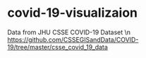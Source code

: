 # covid-19-visualizaion
Data from JHU CSSE COVID-19 Dataset \n
https://github.com/CSSEGISandData/COVID-19/tree/master/csse_covid_19_data
